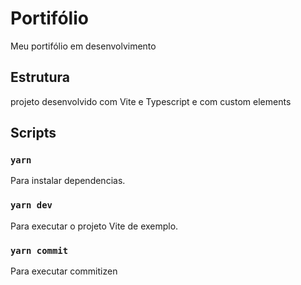 #  Portifólio

Meu portifólio em desenvolvimento

##  Estrutura

projeto desenvolvido com Vite e Typescript e com custom elements

##  Scripts

###  `yarn`

Para instalar dependencias.

###  `yarn dev`

Para executar o projeto Vite de exemplo.

###  `yarn commit`

Para executar commitizen